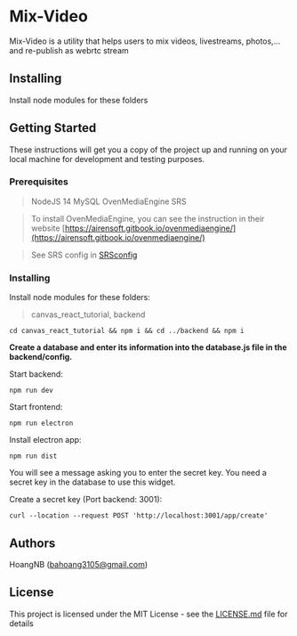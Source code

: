 # Mix-Video

Mix-Video is a utility that helps users to mix videos, livestreams, photos,... and re-publish as webrtc stream

## Installing

Install node modules for these folders

## Getting Started

These instructions will get you a copy of the project up and running on your local machine for development and testing purposes.

### Prerequisites

> NodeJS 14
> MySQL
> OvenMediaEngine
> SRS

> To install OvenMediaEngine, you can see the instruction in their website [https://airensoft.gitbook.io/ovenmediaengine/](https://airensoft.gitbook.io/ovenmediaengine/)

> See SRS config in [SRSconfig](mixVideo.conf)

### Installing

Install node modules for these folders:
> canvas_react_tutorial, backend
```
cd canvas_react_tutorial && npm i && cd ../backend && npm i
```
**Create a database and enter its information into the database.js file in the backend/config.**

Start backend:
```
npm run dev
```
Start frontend:
```
npm run electron
```
Install electron app:
```
npm run dist
```
You will see a message asking you to enter the secret key. You need a secret key in the database to use this widget.

Create a secret key (Port backend: 3001): 
```
curl --location --request POST 'http://localhost:3001/app/create'
```

## Authors
HoangNB (<bahoang3105@gmail.com>)

## License

This project is licensed under the MIT License - see the [LICENSE.md](LICENSE.md) file for details
 
